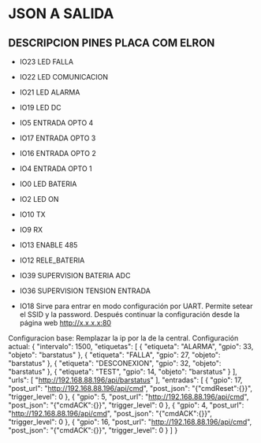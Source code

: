 # JSON A SALIDA



## DESCRIPCION PINES PLACA COM ELRON
- IO23	LED FALLA
- IO22	LED COMUNICACION
- IO21	LED ALARMA
- IO19	LED DC
- IO5		ENTRADA OPTO 4
- IO17	ENTRADA OPTO 3
- IO16	ENTRADA OPTO 2
- IO4		ENTRADA OPTO 1
- IO0		LED BATERIA
- IO2 	LED ON
- IO10	TX
- IO9		RX
- IO13	ENABLE 485
- IO12	RELE_BATERIA
- IO39	SUPERVISION BATERIA ADC
- IO36	SUPERVISION TENSION ENTRADA



- IO18 Sirve para entrar en modo configuración por UART.
  Permite setear el SSID y la password.
  Después continuar la configuración desde la página web http://x.x.x.x:80

Configuracion base: Remplazar la ip por la de la central.
Configuración actual:
{
  "intervalo": 1500,
  "etiquetas": [
    {
      "etiqueta": "ALARMA",
      "gpio": 33,
      "objeto": "barstatus"
    },
    {
      "etiqueta": "FALLA",
      "gpio": 27,
      "objeto": "barstatus"
    },
    {
      "etiqueta": "DESCONEXION",
      "gpio": 32,
      "objeto": "barstatus"
    },
    {
      "etiqueta": "TEST",
      "gpio": 14,
      "objeto": "barstatus"
    }
  ],
  "urls": [
    "http://192.168.88.196/api/barstatus"
  ],
  "entradas": [
    {
      "gpio": 17,
      "post_url": "http://192.168.88.196/api/cmd",
      "post_json": "{\"cmdReset\":{}}",
      "trigger_level": 0
    },
    {
      "gpio": 5,
      "post_url": "http://192.168.88.196/api/cmd",
      "post_json": "{\"cmdACK\":{}}",
      "trigger_level": 0
    },
    {
      "gpio": 4,
      "post_url": "http://192.168.88.196/api/cmd",
      "post_json": "{\"cmdACK\":{}}",
      "trigger_level": 0
    },
    {
      "gpio": 16,
      "post_url": "http://192.168.88.196/api/cmd",
      "post_json": "{\"cmdACK\":{}}",
      "trigger_level": 0
    }
  ]
}